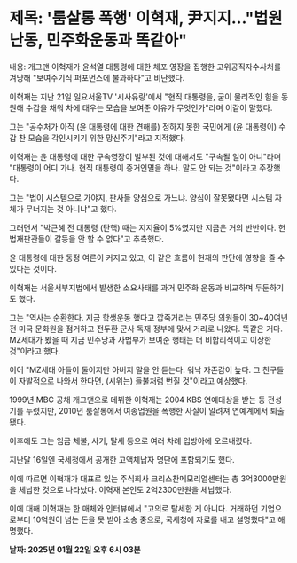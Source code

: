 # **제목: '룸살롱 폭행' 이혁재, 尹지지…"법원 난동, 민주화운동과 똑같아"**

  내용: 개그맨 이혁재가 윤석열 대통령에 대한 체포 영장을 집행한 고위공직자수사처를 겨냥해 "보여주기식 퍼포먼스에 불과하다"고 비난했다. 

이혁재는 지난 21일 일요서울TV '시사유랑'에서 "현직 대통령을, 굳이 물리적인 힘을 동원해 수갑을 채워 차에 태우는 모습을 보여준 이유가 무엇인가"라며 이같이 말했다. 

그는 "공수처가 아직 (윤 대통령에 대한 견해를) 정하지 못한 국민에게 (윤 대통령이) 수갑 찬 모습을 각인시키기 위한 망신주기"라고 지적했다. 

이혁재는 윤 대통령에 대한 구속영장이 발부된 것에 대해서도 "구속될 일이 아니"라며 "대통령이 어디 가나. 현직 대통령이 증거인멸을 하나. 말도 안 되는 것"이라고 주장했다. 

그는 "법이 시스템으로 가야지, 판사들 양심으로 가느냐. 양심이 잘못됐다면 시스템 자체가 무너지는 것 아니냐"고 했다. 

그러면서 "박근혜 전 대통령 (탄핵) 때는 지지율이 5%였지만 지금은 거의 반반이다. 헌법재판관들이 갈등을 안 할 수 없다"고 추측했다. 

윤 대통령에 대한 동정 여론이 커지고 있고, 이 같은 흐름이 헌재의 판단에 영향을 줄 수 있다는 것이다. 

이혁재는 서울서부지법에서 발생한 소요사태를 과거 민주화 운동과 비교하며 두둔하기도 했다. 

그는 "역사는 순환한다. 지금 학생운동 했다고 깝죽거리는 민주당 의원들이 30~40여년 전 미국 문화원을 점거하고 전두환 군사 독재 정부에 맞서 거리로 나왔다. 똑같은 거다. MZ세대가 봤을 때 지금 민주당과 사법부가 보여준 행태는 더 비합리적이고 이상한 것"이라고 했다. 

이어 "MZ세대 아들이 둘이지만 아버지 말을 안 듣는다. 워낙 자존감이 높다. 그 친구들이 자발적으로 나와서 한다면, (시위는) 들불처럼 번질 것"이라고 예상했다. 

1999년 MBC 공채 개그맨으로 데뷔한 이혁재는 2004 KBS 연예대상을 받는 등 전성기를 누렸지만, 2010년 룸살롱에서 여종업원을 폭행한 사실이 알려져 연예계에서 퇴출됐다. 

이후에도 그는 임금 체불, 사기, 탈세 등으로 여러 차례 입방아에 오르내렸다. 

지난달 16일엔 국세청에서 공개한 고액체납자 명단에 포함되기도 했다. 

이에 따르면 이혁재가 대표로 있는 주식회사 크리스찬메모리얼센터는 총 3억3000만원을 체납한 것으로 나타났다. 이혁재 본인도 2억2300만원을 체납했다. 

이에 대해 이혁재는 한 매체와 인터뷰에서 "고의로 탈세한 게 아니다. 거래하던 기업으로부터 10억원이 넘는 돈을 못 받아 소송 중으로, 국세청에 자료를 내고 설명했다"고 해명했다.

  **날짜: 2025년 01월 22일 오후 6시 03분**